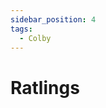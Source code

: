 ```yaml
---
sidebar_position: 4
tags:
  - Colby
---
```

# Ratlings

<!--
JPH3: 29-03-25:
Some suggestions, for while I am brainstorming other warbands:
- Thief (Maybe some bonus to Agi or movement, but very bad at fighting)
- Assassin (Maybe some bonus on charging, or can charge from out-of-sight with no penalty)
- Plague unit (Since we don't have a big representation of units tied to the plague and it fits well thematically, since rats spread the Black Plague)
-->